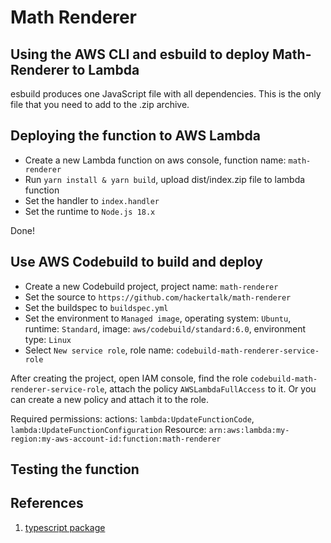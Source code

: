 # Math Renderer

## Using the AWS CLI and esbuild to deploy Math-Renderer to Lambda

esbuild produces one JavaScript file with all dependencies. This is the only file that you need to
add to the .zip archive.

## Deploying the function to AWS Lambda

- Create a new Lambda function on aws console, function name: `math-renderer`
- Run `yarn install & yarn build`, upload dist/index.zip file to lambda function
- Set the handler to `index.handler`
- Set the runtime to `Node.js 18.x`

Done!

## Use AWS Codebuild to build and deploy

- Create a new Codebuild project, project name: `math-renderer`
- Set the source to `https://github.com/hackertalk/math-renderer`
- Set the buildspec to `buildspec.yml`
- Set the environment to `Managed image`, operating system: `Ubuntu`, runtime: `Standard`,
  image: `aws/codebuild/standard:6.0`, environment type: `Linux`
- Select `New service role`, role name: `codebuild-math-renderer-service-role`

After creating the project, open IAM console, find the role `codebuild-math-renderer-service-role`,
attach the policy `AWSLambdaFullAccess` to it.
Or you can create a new policy and attach it to the role.

Required permissions:
actions: `lambda:UpdateFunctionCode`, `lambda:UpdateFunctionConfiguration`
Resource: `arn:aws:lambda:my-region:my-aws-account-id:function:math-renderer`

## Testing the function

## References

1. [typescript package](https://docs.aws.amazon.com/lambda/latest/dg/typescript-package.html)
